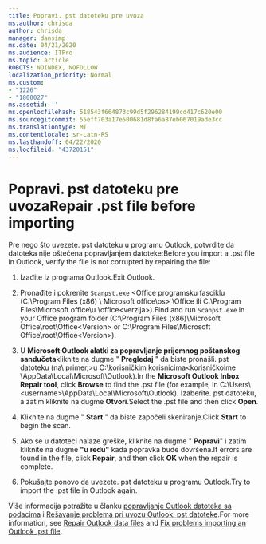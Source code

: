 ```yaml
---
title: Popravi. pst datoteku pre uvoza
ms.author: chrisda
author: chrisda
manager: dansimp
ms.date: 04/21/2020
ms.audience: ITPro
ms.topic: article
ROBOTS: NOINDEX, NOFOLLOW
localization_priority: Normal
ms.custom:
- "1226"
- "1800027"
ms.assetid: ''
ms.openlocfilehash: 518543f664873c99d5f296284199cd417c620e00
ms.sourcegitcommit: 55eff703a17e500681d8fa6a87eb067019ade3cc
ms.translationtype: MT
ms.contentlocale: sr-Latn-RS
ms.lasthandoff: 04/22/2020
ms.locfileid: "43720151"
---
```

# <a name="repair-pst-file-before-importing"></a><span data-ttu-id="ee46a-102">Popravi. pst datoteku pre uvoza</span><span class="sxs-lookup"><span data-stu-id="ee46a-102">Repair .pst file before importing</span></span>

<span data-ttu-id="ee46a-103">Pre nego što uvezete. pst datoteku u programu Outlook, potvrdite da datoteka nije oštećena popravljanjem datoteke:</span><span class="sxs-lookup"><span data-stu-id="ee46a-103">Before you import a .pst file in Outlook, verify the file is not corrupted by repairing the file:</span></span>

1. <span data-ttu-id="ee46a-104">Izađite iz programa Outlook.</span><span class="sxs-lookup"><span data-stu-id="ee46a-104">Exit Outlook.</span></span>

2. <span data-ttu-id="ee46a-105">Pronađite i pokrenite `Scanpst.exe` \<Office programsku fasciklu (C:\Program Files (x86) \ Microsoft office\os\> \Office ili C:\Program Files\Microsoft office\u \office\<verzija\>).</span><span class="sxs-lookup"><span data-stu-id="ee46a-105">Find and run `Scanpst.exe` in your Office program folder (C:\Program Files (x86)\Microsoft Office\root\Office\<Version\> or C:\Program Files\Microsoft Office\root\Office\<Version\>).</span></span>

3. <span data-ttu-id="ee46a-106">U **Microsoft Outlook alatki za popravljanje prijemnog poštanskog sandučeta**kliknite na dugme " **Pregledaj** " da biste pronašli. pst datoteku (na\\ primer,\>u C:\korisničkim korisnicima<korisničkoime \AppData\Local\Microsoft\Outlook).</span><span class="sxs-lookup"><span data-stu-id="ee46a-106">In the **Microsoft Outlook Inbox Repair tool**, click **Browse** to find the .pst file (for example, in C:\Users\\<username\>\AppData\Local\Microsoft\Outlook).</span></span> <span data-ttu-id="ee46a-107">Izaberite. pst datoteku, a zatim kliknite na dugme **Otvori**.</span><span class="sxs-lookup"><span data-stu-id="ee46a-107">Select the .pst file and then click **Open**.</span></span>

4. <span data-ttu-id="ee46a-108">Kliknite na dugme " **Start** " da biste započeli skeniranje.</span><span class="sxs-lookup"><span data-stu-id="ee46a-108">Click **Start** to begin the scan.</span></span>

5. <span data-ttu-id="ee46a-109">Ako se u datoteci nalaze greške, kliknite na dugme " **Popravi**" i zatim kliknite na dugme **"u redu"** kada popravka bude dovršena.</span><span class="sxs-lookup"><span data-stu-id="ee46a-109">If errors are found in the file, click **Repair**, and then click **OK** when the repair is complete.</span></span>

6. <span data-ttu-id="ee46a-110">Pokušajte ponovo da uvezete. pst datoteku u programu Outlook.</span><span class="sxs-lookup"><span data-stu-id="ee46a-110">Try to import the .pst file in Outlook again.</span></span>

<span data-ttu-id="ee46a-111">Više informacija potražite u članku [popravljanje Outlook datoteka sa podacima](https://support.office.com/article/25663bc3-11ec-4412-86c4-60458afc5253) i [Rešavanje problema pri uvozu Outlook. pst datoteke](https://support.office.com/article/2d2e50dc-5c36-4ab2-ab50-f1be733b3d6e).</span><span class="sxs-lookup"><span data-stu-id="ee46a-111">For more information, see [Repair Outlook data files](https://support.office.com/article/25663bc3-11ec-4412-86c4-60458afc5253) and [Fix problems importing an Outlook .pst file](https://support.office.com/article/2d2e50dc-5c36-4ab2-ab50-f1be733b3d6e).</span></span>
